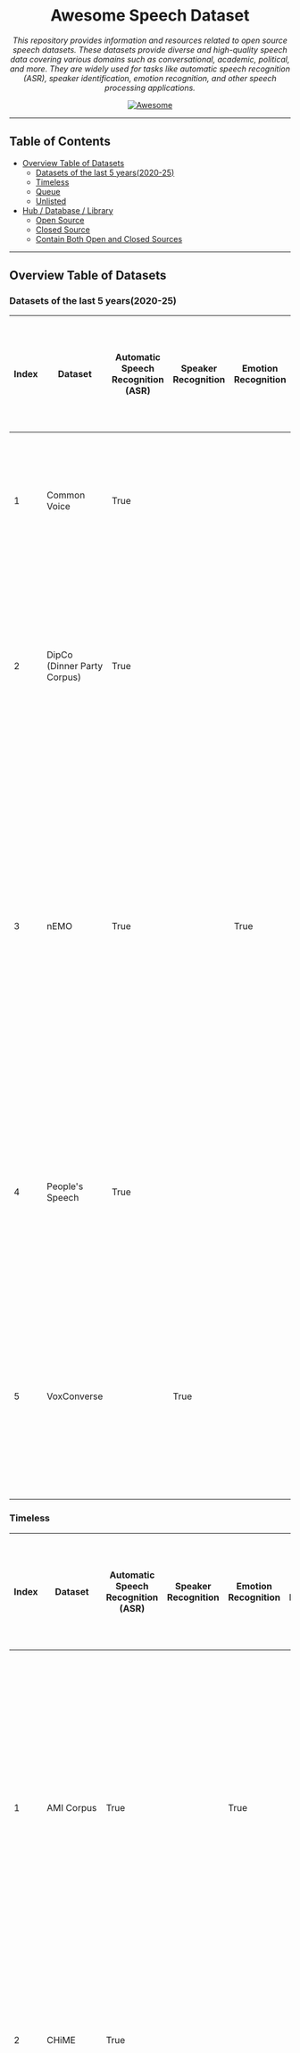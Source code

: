 <div align="center">

# Awesome Speech Dataset

*This repository provides information and resources related to open source speech datasets. These datasets provide
diverse and high-quality speech data covering various domains such as conversational, academic, political, and more.
They are widely used for tasks like automatic speech recognition (ASR), speaker identification, emotion recognition, and
other speech processing applications.*

[![Awesome](https://awesome.re/badge.svg)](https://awesome.re)

</div>

---

## Table of Contents

- [Overview Table of Datasets](#overview-table-of-datasets)
    - [Datasets of the last 5 years(2020-25)](#datasets-of-the-last-5-years2020-25)
    - [Timeless](#timeless)
    - [Queue](#queue)
    - [Unlisted](#unlisted)
- [Hub / Database / Library](#hub--database--library)
    - [Open Source](#open-source)
    - [Closed Source](#closed-source)
    - [Contain Both Open and Closed Sources](#contain-both-open-and-closed-sources)

---

## Overview Table of Datasets

### Datasets of the last 5 years(2020-25)

| Index | Dataset                     | Automatic Speech Recognition (ASR) | Speaker Recognition | Emotion Recognition | Speaker Identification | Speaker Verification | Speech Separation | Speaker Diarisation (Diarization) | Voice Activity Detection (VAD) / Speech Activity Detection (SAD) / Speech Detection | Speech Enhancement | Answering Machine Detection (AMD) | Spoken Language Understanding (SLU) | Speech Translation (ST) | Language Identification (LID) | Text to Speech (TTS) | Spoken NER | Source separation | Dialogue Act Recognition | Keyword Spotting | Audio-Visual(AV) | Download                                                                             | Multilingual | Source                     | Version | Paper                                                                                                                                  | Interspeech | Description                                                                                                                                                                                                                                                                                                                  |
|-------|-----------------------------|------------------------------------|---------------------|---------------------|------------------------|----------------------|-------------------|-----------------------------------|-------------------------------------------------------------------------------------|--------------------|-----------------------------------|-------------------------------------|-------------------------|-------------------------------|----------------------|------------|-------------------|--------------------------|------------------|------------------|--------------------------------------------------------------------------------------|--------------|----------------------------|---------|----------------------------------------------------------------------------------------------------------------------------------------|-------------|------------------------------------------------------------------------------------------------------------------------------------------------------------------------------------------------------------------------------------------------------------------------------------------------------------------------------|
| 1     | Common Voice                | True                               |                     |                     |                        |                      |                   |                                   |                                                                                     |                    |                                   |                                     |                         |                               |                      |            |                   |                          |                  |                  | [Common Voice](https://commonvoice.mozilla.org/en/datasets)                          | True         | Mozilla Foundation         | 21      |                                                                                                                                        |             | Massive multilingual, crowd-sourced speech corpus with 20,408+ hours across 124 languages (CC0 licensed).                                                                                                                                                                                                                    |
| 2     | DipCo (Dinner Party Corpus) | True                               |                     |                     | True                   |                      |                   |                                   |                                                                                     |                    |                                   |                                     |                         |                               |                      |            | True              |                          |                  |                  | [DiPCo -- Dinner Party Corpus](https://zenodo.org/records/8122551)                   |              | Amazon                     |         | [DiPCo -- Dinner Party Corpus](https://arxiv.org/abs/1909.13447)                                                                       | True        | The Dinner Party Corpus (DiPCo) is a multi-microphone dataset of natural English dinner-table conversations designed for benchmarking noise-robust and distant speech processing tasks.                                                                                                                                      |
| 3     | nEMO                        | True                               |                     | True                |                        |                      |                   |                                   |                                                                                     |                    |                                   |                                     |                         |                               | True                 |            |                   |                          |                  |                  | [amu-cai/nEMO](https://huggingface.co/datasets/amu-cai/nEMO)                         |              | Adam Mickiewicz University |         | [nEMO: Dataset of Emotional Speech in Polish](https://arxiv.org/abs/2404.06292)                                                        |             | nEMO is a Creative Commons-licensed corpus of 4,481 Polish speech recordings by nine actors portraying six emotions (anger, fear, happiness, sadness, surprise, neutral), each with audio, orthographic and normalized transcriptions, and speaker metadata, designed for speech emotion recognition, ASR, and TTS research. |
| 4     | People's Speech             | True                               |                     |                     |                        |                      |                   |                                   |                                                                                     |                    |                                   |                                     |                         |                               |                      |            |                   |                          |                  |                  | [MLCommons/peoples_speech](https://huggingface.co/datasets/MLCommons/peoples_speech) |              | MLCommons                  | 1       | [The People's Speech: A Large-Scale Diverse English Speech Recognition Dataset for Commercial Usage](https://arxiv.org/abs/2111.09344) |             | The People's Speech dataset is a free-to-download, 30,000-hour (and growing) supervised conversational English speech recognition corpus licensed for academic and commercial use under CC-BY-SA.                                                                                                                            |
| 5     | VoxConverse                 |                                    | True                |                     | True                   | True                 |                   | True                              |                                                                                     |                    |                                   |                                     |                         |                               |                      |            |                   |                          |                  | True             | [VoxConverse](https://mm.kaist.ac.kr/datasets/voxconverse/)                          |              | University of Oxford       | 0.3     | [Spot the conversation: speaker diarisation in the wild](https://arxiv.org/abs/2007.01216)                                             | True        | VoxConverse is an audio-visual speaker diarization dataset comprising over 50 hours of multispeaker clips of human speech, automatically extracted and time-aligned from “in the wild” YouTube videos                                                                                                                        |

### Timeless

| Index | Dataset                                           | Automatic Speech Recognition (ASR) | Speaker Recognition | Emotion Recognition | Speaker Identification | Speaker Verification | Speech Separation | Speaker Diarisation (Diarization) | Voice Activity Detection (VAD) / Speech Activity Detection (SAD) / Speech Detection | Speech Enhancement | Answering Machine Detection (AMD) | Spoken Language Understanding (SLU) | Speech Translation (ST) | Language Identification (LID) | Text to Speech (TTS) | Spoken NER | Source separation | Dialogue Act Recognition | Keyword Spotting | Audio-Visual(AV) | Download                                                                                  | Multilingual | Source                                                                                     | Version | Paper                                                                                                                                                                                                                                                             | Interspeech | Description                                                                                                                                                                                                                                                                                                                        |
|-------|---------------------------------------------------|------------------------------------|---------------------|---------------------|------------------------|----------------------|-------------------|-----------------------------------|-------------------------------------------------------------------------------------|--------------------|-----------------------------------|-------------------------------------|-------------------------|-------------------------------|----------------------|------------|-------------------|--------------------------|------------------|------------------|-------------------------------------------------------------------------------------------|--------------|--------------------------------------------------------------------------------------------|---------|-------------------------------------------------------------------------------------------------------------------------------------------------------------------------------------------------------------------------------------------------------------------|-------------|------------------------------------------------------------------------------------------------------------------------------------------------------------------------------------------------------------------------------------------------------------------------------------------------------------------------------------|
| 1     | AMI Corpus                                        | True                               |                     | True                |                        |                      |                   | True                              |                                                                                     |                    |                                   |                                     |                         |                               |                      | True       |                   | True                     |                  |                  | [AMI Corpus](https://groups.inf.ed.ac.uk/ami/corpus/index.shtml)                          |              | University of Edinburgh                                                                    |         | [RECOGNITION AND UNDERSTANDING OF MEETINGS THE AMI AND AMIDA PROJECTS](https://www.cstr.ed.ac.uk/downloads/publications/2007/ami-asru2007.pdf)                                                                                                                    |             | The AMI Corpus is a publicly available 100-hour multimodal dataset of English four-person meetings recorded in instrumented rooms with synchronized audio, video, and pen/whiteboard streams, richly annotated for orthographic transcripts, dialogue acts, topic segmentation, summarization, named entities, gestures, and more. |
| 2     | CHiME                                             | True                               |                     |                     |                        |                      |                   | True                              | True                                                                                | True               |                                   |                                     |                         |                               |                      |            |                   |                          |                  |                  | [CHiME-6](https://openslr.org/150/)                                                       |              | University of Sheffield                                                                    | 6       | [CHiME-6 Challenge:Tackling Multispeaker Speech Recognition for Unsegmented Recordings](https://arxiv.org/abs/2004.09249)                                                                                                                                         | True        | A series of datasets focusing on speech in noisy environments (streets, cafés, homes). Includes CHiME-4 and CHiME-5/6, used for robust, far‐field ASR research.                                                                                                                                                                    |
| 3     | DAPS (Device and Produced Speech)                 |                                    |                     |                     |                        |                      |                   |                                   |                                                                                     | True               |                                   |                                     |                         |                               |                      |            |                   |                          |                  |                  | [DAPS (Device and Produced Speech) Dataset](https://zenodo.org/records/4660670)           |              | Adobe Research / Center for Computer Research in Music and Acoustics (Stanford University) |         | [Can we Automatically Transform Speech Recorded on Common Consumer Devices in Real-World Environments into Professional Production Quality Speech? — A Dataset, Insights, and Challenges](https://ccrma.stanford.edu/~gautham/Site/daps_files/mysore-spl2015.pdf) |             | Thought for a couple of seconds The DAPS dataset is an aligned corpus of clean, professionally produced, and consumer-device recorded speech samples designed to train and evaluate algorithms that transform everyday recordings into studio-quality audio.                                                                       |
| 5     | LibriSpeech                                       | True                               |                     |                     |                        |                      |                   |                                   |                                                                                     |                    |                                   |                                     |                         |                               |                      |            |                   |                          |                  |                  | [LibriSpeech ASR corpus](https://www.openslr.org/12)                                      |              | Johns Hopkins University                                                                   |         | [LIBRISPEECH: AN ASR CORPUS BASED ON PUBLIC DOMAIN AUDIO BOOKS](https://www.danielpovey.com/files/2015_icassp_librispeech.pdf)                                                                                                                                    |             | LibriSpeech is a 1,000-hour read English speech corpus derived from public-domain audiobooks, freely available under a CC BY 4.0 license for training and evaluating automatic speech recognition systems.                                                                                                                         |
| 6     | MS-SNSD (Microsoft Scalable Noisy Speech Dataset) |                                    |                     |                     |                        |                      |                   |                                   |                                                                                     | True               |                                   |                                     |                         |                               |                      |            |                   |                          |                  |                  | [microsoft/MS-SNSD](https://github.com/microsoft/MS-SNSD)                                 |              | Microsoft                                                                                  |         | [A Scalable Noisy Speech Dataset and Online Subjective Test Framework](https://arxiv.org/abs/1909.08050)                                                                                                                                                          | True        | The Microsoft Scalable Noisy Speech Dataset (MS-SNSD) is an open-source collection of paired clean and noisy English speech clips—augmented with diverse noise types and configurable SNR levels—to facilitate scalable training and evaluation of deep learning–based speech enhancement models.                                  |
| 7     | Speech Commands Dataset                           |                                    |                     |                     |                        |                      |                   |                                   |                                                                                     |                    |                                   |                                     |                         |                               |                      |            |                   |                          | True             |                  | [torchaudio.datasets.SPEECHCOMMANDS](https://docs.pytorch.org/audio/stable/datasets.html) |              | Google                                                                                     | 2       | [Speech Commands: A Dataset for Limited-Vocabulary Speech Recognition](https://arxiv.org/abs/1804.03209)                                                                                                                                                          |             | The Speech Commands dataset is a publicly available collection of one-second English audio clips of 35 distinct spoken words, designed to train and benchmark small-footprint, on-device keyword-spotting models.                                                                                                                  |
| 8     | Spoken Wikipedia Corpora                          | True                               |                     |                     |                        |                      |                   |                                   |                                                                                     |                    |                                   |                                     |                         |                               | True                 |            |                   |                          |                  |                  | [The Spoken Wikipedia Corpora](https://nats.gitlab.io/swc/)                               | True         | Hamburg University                                                                         | 2       | [Mining the Spoken Wikipedia for Speech Data and Beyond](https://aclanthology.org/L16-1735/)                                                                                                                                                                      |             | The Spoken Wikipedia Corpus is a freely licensed, multilingual dataset of time-aligned audio recordings and text transcripts of Wikipedia articles, produced via an automated scraping and alignment pipeline.                                                                                                                     |
| 9     | VoxCeleb                                          | True                               | True                | True                | True                   | True                 | True              |                                   |                                                                                     |                    |                                   |                                     |                         |                               |                      |            |                   |                          |                  | True             | [VoxCeleb](https://www.robots.ox.ac.uk/~vgg/data/voxceleb/vox2.html)                      | True         | University of Oxford                                                                       | 2       | [VoxCeleb2: Deep Speaker Recognition](https://www.robots.ox.ac.uk/~vgg/publications/2018/Chung18a/chung18a.pdf)                                                                                                                                                   | True        | Over 1 million utterances from 6,112 speakers (~2,442 hours) for state-of-the-art speaker recognition research.                                                                                                                                                                                                                    |

### Queue

* LibriVox
* MASSIVE
* Million Song Dataset
* MuSe-CAR
* SINGA:PURA
* VoxPopuli
* WHAM!
* WHAMR!
* YouTube-8M

### Unlisted

_Reasons: Insufficient information, extracted/derived from another dataset, not open source, out of date, specific
tasks, etc._

* **Insufficient information:** Lack of accompanying research paper, missing downloading steps, absence of metadata or
  data dictionary, and unclear or unspecified annotation, dataset sources, or recording/collecting details.

* **Extracted/Derived from another dataset:** Dataset has been derived or extracted from another pre-existing dataset.

* **Not open source:** Limited access due to insufficient publicly available information, many aspects being
  confidential, or availability restricted only to paid access.

* **Out of date:** Dataset is older than five years, indicating potential obsolescence.

* **Specific tasks:** Dataset is tailored for highly specialized subtasks or very specific applications.

| Index | Dataset | Description |
|-------|---------|-------------|
| 1     | AESDD   |             |

* AESDD
* AudioSet
* aGender
* ANAD
* Arabic Speech Corpus
* AudioMNIST
* AVSpeech
* BAVED
* CALLHOME American English Speech
* Café
* CMU-MOSEI
* Coswara
* CREMA-D
* DAPS
* DCASE 2014
* DEEP-VOICE
* DEMoS
* DIHARD Datasets
* EMOVO
* Emo-DB
* EmoSynth
* EmoV-DB
* EPIC-KITCHENS-100
* EPIC-SOUNDS
* EmoFilm
* eNTERFACE05
* ESC-50
* Fisher English Training Speech
* Flickr Audio Caption Corpus
* Free Spoken Digit Dataset
* FSD50K
* GEMEP corpus
* HowTo100M
* Hume-VB
* HumBug Zooniverse
* IBM Voicemail Corpus
* ICSI Corpus
* IEMOCAP
* InfantMarmosetsVox
* Infobip AMD
* ISOLET
* JL corpus
* Keio-ESD
* LEGO Spoken Dialogue Corpus
* Libri-Adapt
* Libri-Mixed-Speakers
* LibriCSS
* LibriMix
* LibriTTS
* LibriTTS-R
* LJSpeech-1.1
* MELD (Multimodal EmotionLines Dataset)
* MeerKAT: Meerkat Kalahari Audio Transcripts
* Mini LibriSpeech
* Multilingual LibriSpeech (MLS)
* MSP Podcast Corpus
* MSP-IMPROV
* MSNER
* MSR-86K
* Mudestreda (Mudestreda Multimodal Device State Recognition Dataset)
* Multimodal PISA (Multimodal Piano Skills Assessment)
* NTIMIT
* OGVC
* PC-GITA
* PCVC (Persian Consonant Vowel Combination)
* RAVDESS
* RECOLA
* ReefSet
* Respiratory and Drug Actuation Dataset
* Russian LibriSpeech
* SAVEE
* SEWA
* SEMAINE
* ShEMO
* SparseLibriMix
* Speech Accent Archive
* Speech Wikimedia
* Speech-MASSIVE
* SPGISpeechs
* Spotify Podcast Datase
* Spiking Heidelberg Digits (SHD)
* Spiking Speech Commands (SSC)
* TAU-NIGENS Spatial Sound
* Tatoeba
* TESS
* Thorsten-Voice
* TIMIT
* VCTK (CSTR VCTK Corpus)
* VCTK-2Mix
* VGG-Sound
* VGGSound-Sparse
* VIVAE
* VocalSound
* VoxBlink
* Wavix Voicemail
* Wikimedia Commons

---

## Hub / Database / Library

### Open Source

- [OpenSLR.org](http://www.openslr.org)
- [Sounddata](https://github.com/soundata/)
- [TorchAudio](https://github.com/pytorch/audio)

### Closed Source

- [Linguistic Data Consortium](https://www.ldc.upenn.edu/)

### Contain Both Open and Closed Sources

- [TalkBank](https://ca.talkbank.org/)
- [Zenodo](https://zenodo.org/)

---
